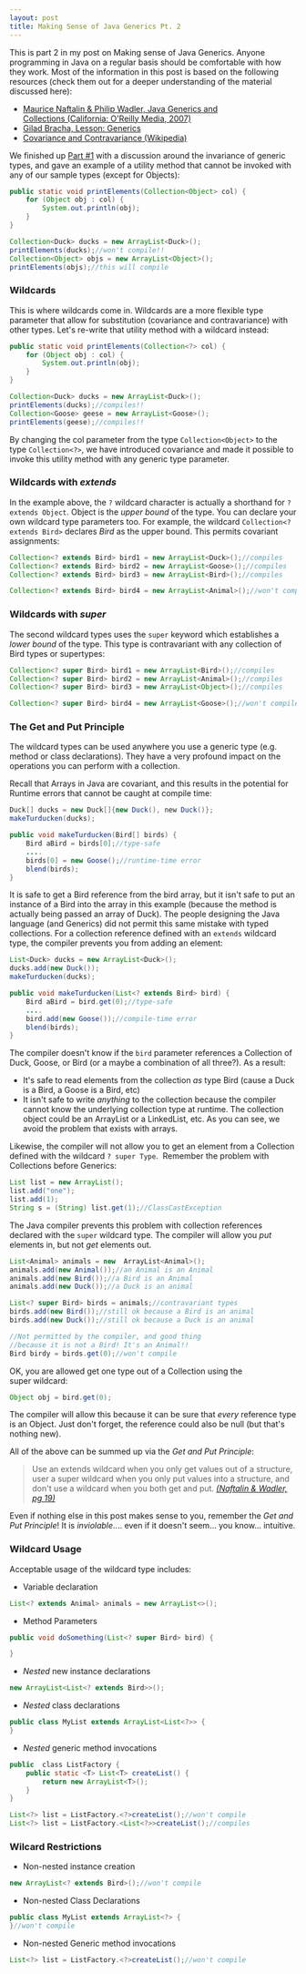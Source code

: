 ```yaml
---
layout: post
title: Making Sense of Java Generics Pt. 2
---
```


This is part 2 in my post on Making sense of Java Generics. Anyone programming in Java on a regular basis should be comfortable with how they work. Most of the information in this post is based on the following resources (check them out for a deeper understanding of the material discussed here):

* [Maurice Naftalin & Philip Wadler, Java Generics and Collections (California: O'Reilly Media, 2007)](http://oreilly.com/catalog/9780596527754 "Java Generics and Collections")
* [Gilad Bracha, Lesson: Generics](http://docs.oracle.com/javase/tutorial/extra/generics/index.html "Lesson: Generics")
* [Covariance and Contravariance (Wikipedia)](https://en.wikipedia.org/wiki/Covariance_and_contravariance_(computer_science) "Covariance and Contravariance")

We finished up [Part #1](../java-generics-1/) with a discussion around the invariance of generic types, and gave an example of a utility method that cannot be invoked with any of our sample types (except for Objects):

```java
public static void printElements(Collection<Object> col) {
    for (Object obj : col) {
        System.out.println(obj);
    }
}

Collection<Duck> ducks = new ArrayList<Duck>();
printElements(ducks);//won't compile!!
Collection<Object> objs = new ArrayList<Object>();
printElements(objs);//this will compile
```

### Wildcards

This is where wildcards come in. Wildcards are a more flexible type parameter that allow for substitution (covariance and contravariance) with other types. Let's re-write that utility method with a wildcard instead:

```java
public static void printElements(Collection<?> col) {
    for (Object obj : col) {
        System.out.println(obj);
    }
}

Collection<Duck> ducks = new ArrayList<Duck>();
printElements(ducks);//compiles!!
Collection<Goose> geese = new ArrayList<Goose>();
printElements(geese);//compiles!!
```

By changing the col parameter from the type `Collection<Object>` to the type `Collection<?>`, we have introduced covariance and made it possible to invoke this utility method with any generic type parameter. 

### Wildcards with _extends_

In the example above, the `?` wildcard character is actually a shorthand for `? extends Object`. Object is the _upper bound_ of the type.  You can declare your own wildcard type parameters too. For example, the wildcard `Collection<? extends Bird>` declares _Bird_ as the upper bound. This permits covariant assignments:

```java
Collection<? extends Bird> bird1 = new ArrayList<Duck>();//compiles
Collection<? extends Bird> bird2 = new ArrayList<Goose>();//compiles
Collection<? extends Bird> bird3 = new ArrayList<Bird>();//compiles

Collection<? extends Bird> bird4 = new ArrayList<Animal>();//won't compile!!
```

### Wildcards with _super_

The second wildcard types uses the `super` keyword which establishes a _lower bound_ of the type. This type is contravariant with any collection of Bird types or supertypes:

```java
Collection<? super Bird> bird1 = new ArrayList<Bird>();//compiles
Collection<? super Bird> bird2 = new ArrayList<Animal>();//compiles
Collection<? super Bird> bird3 = new ArrayList<Object>();//compiles

Collection<? super Bird> bird4 = new ArrayList<Goose>();//won't compile!!
```

### The Get and Put Principle

The wildcard types can be used anywhere you use a generic type (e.g. method or class declarations). They have a very profound impact on the operations you can perform with a collection. 

Recall that Arrays in Java are covariant, and this results in the potential for Runtime errors that cannot be caught at compile time:

```java
Duck[] ducks = new Duck[]{new Duck(), new Duck()};
makeTurducken(ducks);

public void makeTurducken(Bird[] birds) {
    Bird aBird = birds[0];//type-safe
    ....
    birds[0] = new Goose();//runtime-time error  
    blend(birds);
}
```

It is safe to get a Bird reference from the bird array, but it isn't safe to put an instance of a Bird into the array in this example (because the method is actually being passed an array of Duck). The people designing the Java language (and Generics) did not permit this same mistake with typed collections. For a collection reference defined with an `extends` wildcard type, the compiler prevents you from adding an element:

```java
List<Duck> ducks = new ArrayList<Duck>();
ducks.add(new Duck());
makeTurducken(ducks);

public void makeTurducken(List<? extends Bird> bird) {
    Bird aBird = bird.get(0);//type-safe
    ....
    bird.add(new Goose());//compile-time error
    blend(birds);
}
```

The compiler doesn't know if the `bird` parameter references a Collection of Duck, Goose, or Bird (or a maybe a combination of all three?). As a result:

- It's safe to read elements from the collection _as_ type Bird (cause a Duck is a Bird, a Goose is a Bird, etc)
- It isn't safe to write _anything_ to the collection because the compiler cannot know the underlying collection type at runtime. The collection object could be an ArrayList<Duck> or a LinkedList<Goose>, etc. As you can see, we avoid the problem that exists with arrays.

Likewise, the compiler will not allow you to get an element from a Collection defined with the wildcard `? super Type`.  Remember the problem with Collections before Generics:

```java
List list = new ArrayList();
list.add("one");
list.add(1);
String s = (String) list.get(1);//ClassCastException
```

The Java compiler prevents this problem with collection references declared with the `super` wildcard type. The compiler will allow you _put_ elements in, but not _get_ elements out.

```java
List<Animal> animals = new  ArrayList<Animal>();
animals.add(new Animal());//an Animal is an Animal
animals.add(new Bird());//a Bird is an Animal
animals.add(new Duck());//a Duck is an animal

List<? super Bird> birds = animals;//contravariant types
birds.add(new Bird());//still ok because a Bird is an animal
birds.add(new Duck());//still ok because a Duck is an animal

//Not permitted by the compiler, and good thing 
//because it is not a Bird! It's an Animal!!
Bird birdy = birds.get(0);//won't compile
```

OK, you are allowed get one type out of a Collection using the super wildcard:

```java
Object obj = bird.get(0);
```

The compiler will allow this because it can be sure that _every_ reference type is an Object. Just don't forget, the reference could also be null (but that's nothing new).

All of the above can be summed up via the _Get and Put Principle_:

>Use an extends wildcard when you only get values out of a structure, user a super wildcard when you only put values into a structure, 
>and don't use a wildcard when you both get and put.    [_(Naftalin & Wadler, pg 19)_][1] 

Even if nothing else in this post makes sense to you, remember the _Get and Put Principle_! It is _inviolable_.... even if it doesn't seem... you know... intuitive.

### Wildcard Usage

Acceptable usage of the wildcard type includes:

- Variable declaration

```java
List<? extends Animal> animals = new ArrayList<>();
```

- Method Parameters

```java
public void doSomething(List<? super Bird> bird) {

}
```

- _Nested_ new instance declarations

```java
new ArrayList<List<? extends Bird>>();
```

- _Nested_ class declarations

```java
public class MyList extends ArrayList<List<?>> {
}
```

- _Nested_ generic method invocations

```java
public  class ListFactory {
    public static <T> List<T> createList() {
        return new ArrayList<T>();
    }
}

List<?> list = ListFactory.<?>createList();//won't compile
List<?> list = ListFactory.<List<?>>createList();//compiles
```

### Wilcard Restrictions

- Non-nested instance creation

```java
new ArrayList<? extends Bird>();//won't compile
```

- Non-nested Class Declarations

```java
public class MyList extends ArrayList<?> {
}//won't compile
```

- Non-nested Generic method invocations

```java
List<?> list = ListFactory.<?>createList();//won't compile
```

[1]: http://oreilly.com/catalog/9780596527754
